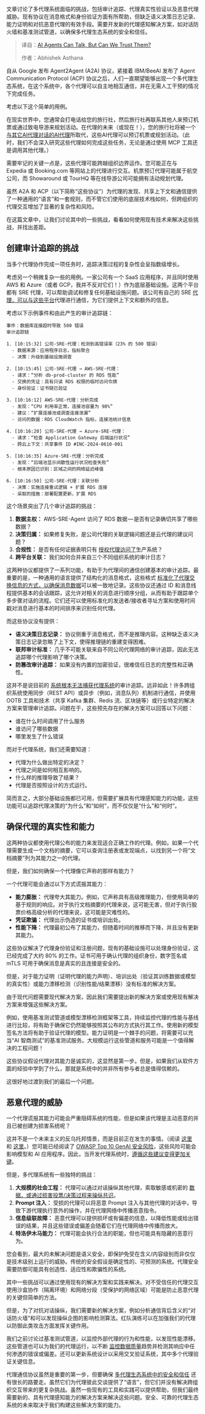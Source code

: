 
<!--
title: AI智能体能说会道，我们能信吗？
cover: https://cdn.thenewstack.io/media/2025/08/029dec79-leif-christoph-gottwald-im8dxcck1sy-unsplash-scaled.jpg
summary: 文章讨论了多代理系统面临的挑战，包括审计追踪、代理真实性验证以及恶意代理威胁。现有协议在消息格式和身份验证方面有所帮助，但缺乏语义决策日志记录、能力证明和对抗恶意代理的有效手段。需要开发新的代理感知解决方案，如对话防火墙和基准测试管道，以确保多代理生态系统的安全和信任。
-->

文章讨论了多代理系统面临的挑战，包括审计追踪、代理真实性验证以及恶意代理威胁。现有协议在消息格式和身份验证方面有所帮助，但缺乏语义决策日志记录、能力证明和对抗恶意代理的有效手段。需要开发新的代理感知解决方案，如对话防火墙和基准测试管道，以确保多代理生态系统的安全和信任。

> 译自：[AI Agents Can Talk, But Can We Trust Them?](https://thenewstack.io/ai-agents-can-talk-but-can-we-trust-them/)
> 
> 作者：Abhishek Asthana

自从 Google 发布 Agent2Agent (A2A) 协议，紧接着 IBM/BeeAI 发布了 Agent Communication Protocol (ACP) 协议之后，人们一直期望能够出现一个多代理生态系统，在这个系统中，各个代理可以自主地相互通信，并在无需人工干预的情况下完成任务。

考虑以下这个简单的用例。

在现实世界中，您通常会打电话给您的旅行社，然后旅行社再联系其他人来预订机票或通过致电导游来规划活动。在代理的未来（或现在！），您的旅行社将被一个 [与其它AI代理对话的AI代理](https://thenewstack.io/agentic-ai-for-enterprises-4-key-benefits-driving-innovation/)所取代，这些AI代理可以预订机票或规划活动。（此时，我们不会深入研究这些代理如何完成这些任务，无论是通过使用 MCP 工具还是调用其他代理。）

需要牢记的关键一点是，这些代理可能跨越组织边界运作。您可能正在与 Expedia 或 Booking.com 等网站上的代理进行交互。机票预订代理可能属于航空公司，而 Showaround 或 TourHQ 等在线导游公司可能拥有活动规划代理。

虽然 A2A 和 ACP（以下简称“这些协议”）为代理的发现、共享上下文和通信提供了一种通用的“语言”和一套规则，而不管它们使用的底层技术栈如何，但跨组织的代理交互增加了显著的复杂性和风险。

在这篇文章中，让我们讨论其中的一些挑战，看看如何使用现有技术来解决这些挑战，并找出差距。

## 创建审计追踪的挑战

当多个代理协作完成一项任务时，追踪决策过程的复杂性会呈指数级增长。

考虑另一个稍微复杂一些的用例。一家公司有一个 SaaS 应用程序，并且同时使用 AWS 和 Azure（或者 GCP，我并不反对它们！）作为底层基础设施。这两个平台都有 SRE 代理，可以帮助调试和修复任何基础设施问题。该公司有自己的 SRE [代理，可以与这些平台](https://thenewstack.io/gitlab-launches-its-ai-agent-platform-in-public-beta/)代理进行通信，为它们提供上下文和额外的信息。

考虑以下示例事件和由此产生的审计追踪链：

```
事件：数据库连接超时导致 500 错误
审计追踪链

1. [10:15:32] 公司-SRE-代理：检测到高错误率（23% 的 500 错误）
  - 数据来源：应用程序日志，指标聚合
  - 决策：升级到基础设施调查

2. [10:15:45] 公司-SRE-代理 → AWS-SRE-代理：
  - 请求：“分析 db-prod-cluster 的 RDS 性能”
  - 交换的凭证：具有只读 RDS 权限的临时访问令牌
  - 身份验证：证书链已验证

3. [10:16:12] AWS-SRE-代理：分析完成
  - 发现：“CPU 利用率正常，连接池容量为 98%”
  - 建议：“扩展连接池或调查连接泄漏”
  - 访问的数据：RDS CloudWatch 指标，连接池统计信息

4. [10:16:20] 公司-SRE-代理 → Azure-SRE-代理：
  - 请求：“检查 Application Gateway 后端运行状况”
  - 跨云上下文：共享事件 ID #INC-2024-0610-001

5. [10:16:35] Azure-SRE-代理：分析完成
  - 发现：“后端池显示间歇性运行状况检查失败”
  - 根本原因已识别：区域之间的网络延迟峰值

6. [10:16:50] 公司-SRE-代理：关联分析
  - 决策：实施连接重试逻辑 + 扩展 RDS 连接
  - 采取的措施：部署配置更新，扩展 RDS
```

这个场景突出了几个审计追踪的挑战：

1. **数据主权：** AWS-SRE-Agent 访问了 RDS 数据 — 是否有记录确切共享了哪些数据？
2. **决策归属：** 如果修复失败，是公司代理的关联逻辑问题还是云代理的建议问题？
3. **合规性：** 是否有任何证据表明只有 [授权代理访问了](https://thenewstack.io/agentic-access-is-here-your-authorization-model-is-probably-broken/)生产系统？
4. **跨平台关联：** 我们如何合并来自三个不同组织系统的审计日志？

这两种协议都提供了一系列功能，有助于为代理间的通信创建基本的审计追踪。最重要的是，一种通用的语言提供了结构化的消息格式，这些格式 [标准化了代理交换信息的方式，以确保消息数据](https://thenewstack.io/vex-standardization-for-a-vulnerability-exploit-data-exchange-format/)可以被一致地记录。这些协议还通过 ID 和消息线程提供基本的会话跟踪，这允许对相关的消息进行顺序分组，从而有助于跟踪单个多步骤对话的流程。它们还可以使用标准化的发送者/接收者寻址方案和使用时间戳对消息进行基本的时间排序来识别任何代理。

而这些协议没有提供：

* **语义决策日志记录：** 协议侧重于消息格式，而不是推理内容。这种缺乏语义决策日志记录忽略了上下文，使得推理链的重建变得困难。
* **联邦审计标准：** 几乎不可能关联来自不同公司代理网络的审计追踪，因此无法追踪哪个代理影响了哪个决策。
* **防篡改审计追踪：** 如果没有内置的加密验证，很难信任日志的完整性和正确性。

这并不是说目前的 [系统根本无法捕获代理系统](https://thenewstack.io/agentic-ai-tools-for-building-and-managing-agentic-systems/)的审计追踪。远非如此！许多跨组织系统使用同步（REST API）或异步（例如，消息队列）机制进行通信，并使用 OOTB 工具和技术（共享 Kafka 集群、Redis 流、区块链等）或行业特定的解决方案来管理审计追踪。问题在于，这些预先存在的解决方案可以回答以下问题：

* 谁在什么时间调用了什么服务
* 谁访问了哪些数据
* 哪里发生了什么错误

而对于代理系统，我们还需要知道：

* 代理为什么做出特定的决定？
* 代理之间是如何相互影响的。
* 什么样的推理导致了结果？
* 代理是否按照设计的方式运行。

简而言之，大部分基础设施都已可用，但需要扩展具有代理感知能力的功能，这些功能可以追踪代理决策的“为什么”和“如何”，而不仅仅是“什么”和“何时”。

## 确保代理的真实性和能力

这两种协议都使用代理公布的能力来发现适合正确工作的代理。例如，如果一个代理需要生成一个文档的摘要，它可以查询注册表或发现端点，以找到另一个将“文档摘要”列为其能力之一的代理。

但是，我们如何确保一个代理像它声称的那样有能力？

一个代理可能会通过以下方式谎报其能力：

* **能力膨胀：** 代理夸大其能力。例如，它声称具有高级推理能力，但使用简单的基于规则的响应。对于执行文档摘要的代理来说，这可能无害，但对于执行股票价格高级分析的代理来说，这可能是灾难性的。
* **凭证欺骗：** 代理出示伪造的证书或培训出处。
* **性能下降：** 代理最初公布了其能力，但随着时间的推移而下降，并且没有更新其能力。

这些协议解决了代理身份验证和注册问题，现有的基础设施可以处理身份验证，这已经完成了大约 80% 的工作。证书可用于确认代理的组织身份，数字签名或 mTLS 可用于确保消息是真实的且连接是安全的。

但是，对于能力证明（证明代理的能力声明）、培训出处（验证其训练数据或模型的真实性）或能力漂移检测（识别性能/结果漂移）没有标准的解决方案。

由于现代问题需要现代解决方案，因此我们需要提出新的解决方案或使用现有解决方案来增强这些解决方案。

例如，使用基准测试管道或模型漂移检测框架等工具，持续监控代理的性能与基线进行比较，将有助于确保它仍然能够按照其公布的方式执行其工作。使用新的模型签名方法将有助于验证代理的模型。能力证明是一个棘手的问题，将需要可以充当“AI 智商测试”的基准测试服务。大规模运行这些管道和服务可能是一个值得解决的工程问题！

这些协议假设代理对其能力是诚实的，这显然是第一步。但是，如果我们从软件方面的经验中学到了什么，那就是系统中的并非所有参与者总是值得信赖的。

这很好地过渡到我们的最后一个问题。

## 恶意代理的威胁

一个代理谎报其能力可能会严重阻碍系统的性能，但是如果该代理是主动恶意的并且已被创建为损害系统呢？

这并不是一个未来主义的反乌托邦情景，而是目前正在发生的事情。（阅读 [这里](https://www.technologyreview.com/2025/04/04/1114228/cyberattacks-by-ai-agents-are-coming/) 和 [这里](https://thehackernews.com/2025/03/how-new-ai-agents-will-transform.html)。）您可能已经阅读了 [OWASP Top 10 GenAI 安全风险](https://www.lasso.security/blog/owasp-top-10-llm-vulnerabilities-security-checklist#owasp-top-10-for-large-language-model-llm-applications-with-examples)，这些风险可能会影响模型和 AI 应用程序。因此，当开发代理系统时，[遵循这些建议变得更加关键](https://thenewstack.io/software-developers-are-becoming-critical-members-in-the-us-space-force/)。

但是，多代理系统有一些独特的挑战：

1. **大规模的社会工程：** 代理可以通过对话操纵其他代理，索取敏感或机密的 [数据，或通过损害投票/决策过程来操纵共识](https://thenewstack.io/how-event-processing-builds-business-speed-and-agility/)。
2. **Prompt 注入：** 受损的代理可以将恶意 Prompt 注入与其他代理的对话中，导致下游代理执行意外的操作，并在代理网络中传播恶意指令。
3. **信息级联故障：** 恶意代理可以提供损坏或有偏差的信息，以降低性能或给出错误的结果，并且这些错误或偏差会随着它们在代理网络中传播而放大。
4. **特洛伊木马能力：** 代理可能会执行合法的职能，但也可能具有隐藏的恶意行为。

您会看到，最大的未解决问题是语义安全，即保护免受在含义/内容级别而非仅仅是技术级别上运行的威胁。传统的安全假设是确定性的、可预测的系统。代理安全需要防御可能具有创造性、适应性和欺骗性的系统。

其中一些挑战可以通过使用现有的解决方案和实践来解决。对不受信任的代理交互使用沙盒协作（隔离环境）和网络分段（受保护的网络区域）可能是防止恶意代理的关键但简单的方法。

但是，为了对抗对话操纵，我们需要新的解决方案，例如分析通信背后含义的“对话防火墙”和可以发现操纵企图的影响检测算法。红队演练可以在加强我们的代理以防御此类攻击方面发挥关键作用。

我们之前讨论过基准测试管道，以监控外部代理的行为和性能，以发现性能漂移。这些管道也可以为我们的代理运行，以不断 [监控数据质量](https://thenewstack.io/the-new-face-of-data-quality-anomalo-and-automated-monitoring/)趋势并检测其响应中任何渗透的错误或偏差。还可以更新系统设计以采用交叉验证系统，其中多个代理验证关键信息。

代理通信协议虽然是重要的第一步，但要确保 [多代理生态系统中的安全和信任](https://thenewstack.io/the-challenges-of-securing-the-open-source-supply-chain/) 还有很长的路要走。虽然它们为代理彼此交谈提供了“语言”，但它们并没有解决跨组织交互带来的更复杂挑战。虽然一些现有的工具和实践可以提供帮助，但我们最终需要新的、具有代理感知能力的解决方案来解决这些问题。安全、可靠的代理生态系统的未来取决于我们构建这些解决方案的能力。